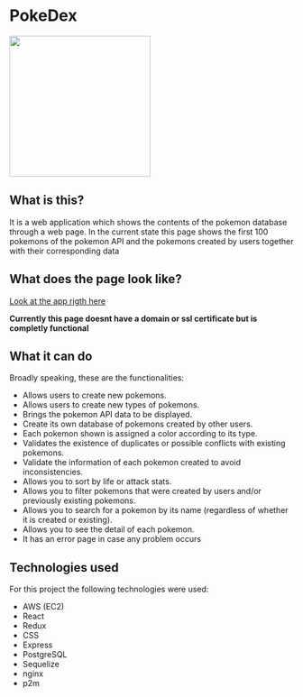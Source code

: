 # PokeDex 
<img height="250" src="https://i.pinimg.com/originals/fd/2d/07/fd2d07e43d17a73270a196733ac301b8.jpg"/>

## What is this?

It is a web application which shows the contents of the pokemon database through a web page.
In the current state this page shows the first 100 pokemons of the pokemon API and the pokemons created by users together with their corresponding data

## What does the page look like?
<a href="http://52.72.187.107/pokedex/">Look at the app rigth here</a>
 
__Currently this page doesnt have a domain or ssl certificate but is completly functional__

## What it can do

Broadly speaking, these are the functionalities:

- Allows users to create new pokemons.
- Allows users to create new types of pokemons.
- Brings the pokemon API data to be displayed.
- Create its own database of pokemons created by other users.
- Each pokemon shown is assigned a color according to its type.
- Validates the existence of duplicates or possible conflicts with existing pokemons.
- Validate the information of each pokemon created to avoid inconsistencies.
- Allows you to sort by life or attack stats.
- Allows you to filter pokemons that were created by users and/or previously existing pokemons.
- Allows you to search for a pokemon by its name (regardless of whether it is created or existing).
- Allows you to see the detail of each pokemon.
- It has an error page in case any problem occurs

## Technologies used

For this project the following technologies were used:
- AWS (EC2)
- React
- Redux
- CSS
- Express
- PostgreSQL
- Sequelize
- nginx
- p2m
